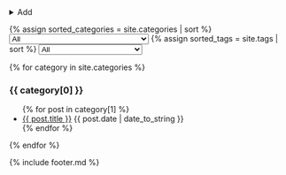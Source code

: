 ---
---
<details>
  <summary>Add</summary>
  <script>
    function editor(){
      const category = document.getElementById('category').value.toLowerCase().replace(/[^a-zA-Z0-9]+/g,'-');
      const date = "{{ site.time | date: '%Y-%m-%d-' }}";
      const title = document.getElementById('title').value.toLowerCase().replace(/[^a-zA-Z0-9]+/g,'-');
      const tags = document.getElementById('tags').value;
      const url='{{ site.github.repository_url }}/new/main?filename=' + category + '/_posts/' + date + title + '.md&value=---%0Atags:%20[' + tags + ']%0A---%0A';
      location = url;
      return true
    };
  </script>
  <form onsubmit='editor()'>
    <input id=title placeholder=Title required>
    <input id=category placeholder=Category required>
    <input id=tags placeholder=Tags>
    <input type=submit value=Editor>
  </form>
</details>
<p></p>

{% assign sorted_categories = site.categories | sort %}
<select name="category" id="category">
    <option value="all">All</option>
    {% for category in sorted_categories %}<option value="{{ category[0] }}">{{ category[0] }} ({{ category[1] | size }})</option>{% endfor %}
</select>
{% assign sorted_tags = site.tags | sort %}
<select name="tag" id="tag">
    <option value="all">All</option>
    {% for tag in sorted_tags %}<option value="{{ tag[0] }}">{{ tag[0] }} ({{ tag[1] | size }})</option>{% endfor %}
</select>
<script>
  document.querySelectorAll('select').forEach(select => {
    select.onchange = (e) => {
      const value = e.target.value;
      const id = e.target.id;
      if (value == 'all') {
        document.querySelectorAll('[' + id +']').forEach(el => el.style.display = 'revert');
      } else {
        document.querySelectorAll('[' + id +']').forEach(el => el.style.display = 'none');
        document.querySelectorAll('[' + id +'="' + value + '"]').forEach(el => el.style.display = 'revert')
      }
    }
  });
</script>

{% for category in site.categories %}<div category='{{ category[0] }}' tags='{{ category[1] | map: "tags" | join: " " }}'><h3>{{ category[0] }}</h3><ul>
{% for post in category[1] %}<li tag='{{ post.tags | join: " " }}'> <a href='{{ post.url | absolute_url }}'>{{ post.title }}</a> {{ post.date | date_to_string }}</li>
{% endfor %}</ul></div>
{% endfor %}

{% include footer.md %}
